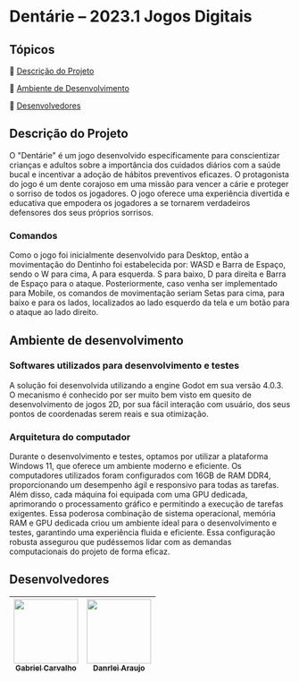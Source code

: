 # Dentárie – 2023.1 Jogos Digitais

## Tópicos

:small_blue_diamond: [Descrição do Projeto](#descrição-do-projeto-e-requisitos)

:small_blue_diamond: [Ambiente de Desenvolvimento](#ambiente-de-desenvolvimento)

:small_blue_diamond: [Desenvolvedores](#desenvolvedores)

## Descrição do Projeto

O "Dentárie" é um jogo desenvolvido especificamente para conscientizar crianças e adultos sobre a importância dos
cuidados diários com a saúde bucal e incentivar a adoção de hábitos preventivos eficazes. O protagonista do jogo é um dente corajoso em uma missão para vencer a cárie e proteger o sorriso de todos os jogadores. O jogo oferece uma experiência divertida e educativa que empodera os jogadores a se tornarem verdadeiros defensores dos seus próprios sorrisos.

### Comandos

Como o jogo foi inicialmente desenvolvido para Desktop, então a movimentação do Dentinho foi estabelecida por: WASD e Barra de Espaço, sendo o W para cima, A para esquerda. S para baixo, D para direita e Barra de Espaço para o ataque. Posteriormente, caso venha ser implementado para Mobile, os comandos de movimentação seriam Setas para cima, para baixo e para os lados, localizados ao lado esquerdo da tela e um botão para o ataque ao lado direito.

## Ambiente de desenvolvimento

### Softwares utilizados para desenvolvimento e testes

A solução foi desenvolvida utilizando a engine Godot em sua versão 4.0.3. O mecanismo é conhecido por ser muito bem visto em quesito de desenvolvimento de jogos 2D, por sua fácil interação com usuário, dos seus pontos de coordenadas serem reais e
sua otimização.

### Arquitetura do computador

Durante o desenvolvimento e testes, optamos por utilizar a plataforma Windows 11, que oferece um ambiente moderno e eficiente. Os computadores utilizados foram configurados com 16GB de RAM DDR4, proporcionando um desempenho ágil e responsivo para todas as tarefas. Além disso, cada máquina foi equipada com uma GPU dedicada, aprimorando o processamento gráfico e permitindo a execução de tarefas exigentes. Essa poderosa combinação de sistema operacional, memória RAM e GPU dedicada criou um ambiente ideal para o desenvolvimento e testes, garantindo uma experiência fluida e eficiente. Essa configuração robusta assegurou que pudéssemos lidar com as demandas computacionais do projeto de forma eficaz.

## Desenvolvedores

| [<img src="https://avatars.githubusercontent.com/u/58979991?v=4" width=115><br><sub>Gabriel Carvalho</sub>](https://github.com/GabCarvaS) | [<img src="https://avatars.githubusercontent.com/u/44043273?v=4" width=115><br><sub>Danrlei Araujo</sub>](https://github.com/vini-insight) |
| :---------------------------------------------------------------------------------------------------------------------------------------: | :----------------------------------------------------------------------------------------------------------------------------------------: |
